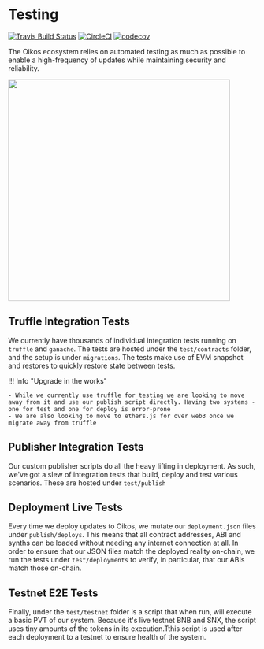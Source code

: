 # Testing

[![Travis Build Status](https://travis-ci.org/oikos-cash/oikos-bsc.svg?branch=master)](https://travis-ci.org/Oikosio/synthetix)
[![CircleCI](https://circleci.com/gh/oikos-cash/oikos-bsc.svg?style=svg)](https://circleci.com/gh/Oikosio/synthetix)
[![codecov](https://codecov.io/gh/oikos-cash/oikos-bsc/branch/develop/graph/badge.svg)](https://codecov.io/gh/Oikosio/synthetix)

The Oikos ecosystem relies on automated testing as much as possible to enable a high-frequency of updates while maintaining security and reliability.

<img src="/img/misc/testing.png" width="450px" />

## Truffle Integration Tests

We currently have thousands of individual integration tests running on `truffle` and `ganache`. The tests are hosted under the `test/contracts` folder, and the setup is under `migrations`. The tests make use of EVM snapshot and restores to quickly restore state between tests.

!!! Info "Upgrade in the works"

    - While we currently use truffle for testing we are looking to move away from it and use our publish script directly. Having two systems - one for test and one for deploy is error-prone
    - We are also looking to move to ethers.js for over web3 once we migrate away from truffle

## Publisher Integration Tests

Our custom publisher scripts do all the heavy lifting in deployment. As such, we've got a slew of integration tests that build, deploy and test various scenarios. These are hosted under `test/publish`

## Deployment Live Tests

Every time we deploy updates to Oikos, we mutate our `deployment.json` files under `publish/deploys`. This means that all contract addresses, ABI and synths can be loaded without needing any internet connection at all. In order to ensure that our JSON files match the deployed reality on-chain, we run the tests under `test/deployments` to verify, in particular, that our ABIs match those on-chain.

## Testnet E2E Tests

Finally, under the `test/testnet` folder is a script that when run, will execute a basic PVT of our system. Because it's live testnet BNB and SNX, the script uses tiny amounts of the tokens in its execution.Tthis script is used after each deployment to a testnet to ensure health of the system.
